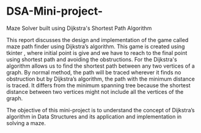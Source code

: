 # DSA-Mini-project-
Maze Solver built using Dijkstra's Shortest Path Algorithm

This report discusses the design and implementation of the game called maze path finder using Dijkstra’s algorithm. This game is created using tkinter , 
where initial point is give and we have to reach to the final point using shortest path and avoiding the obstructions. 
For the Dijkstra's algorithm allows us to find the shortest path between any two vertices of a graph. By normal method, 
the path will be traced wherever it finds no obstruction but by Dijkstra’s algorithm, the path with the minimum distance is traced. 
It differs from the minimum spanning tree because the shortest distance between two vertices might not include all the vertices of the graph.

The objective of this mini-project is to understand the concept of Dijkstra’s algorithm in Data Structures and its application and implementation in solving a maze.
